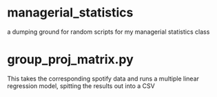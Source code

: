 # managerial_statistics
a dumping ground for random scripts for my managerial statistics class



# group_proj_matrix.py 
This takes the corresponding spotify data and runs a multiple linear regression model, spitting the results out into a CSV

# 
